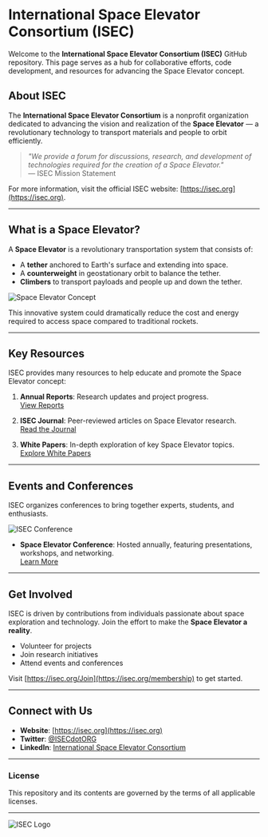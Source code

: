 # International Space Elevator Consortium (ISEC)

Welcome to the **International Space Elevator Consortium (ISEC)** GitHub repository. This page serves as a hub for collaborative efforts, code development, and resources for advancing the Space Elevator concept.

## About ISEC

The **International Space Elevator Consortium** is a nonprofit organization dedicated to advancing the vision and realization of the **Space Elevator** — a revolutionary technology to transport materials and people to orbit efficiently.

> *"We provide a forum for discussions, research, and development of technologies required for the creation of a Space Elevator."*  
> — ISEC Mission Statement

For more information, visit the official ISEC website: [https://isec.org](https://isec.org).

---

## What is a Space Elevator?

A **Space Elevator** is a revolutionary transportation system that consists of:

- A **tether** anchored to Earth's surface and extending into space.
- A **counterweight** in geostationary orbit to balance the tether.
- **Climbers** to transport payloads and people up and down the tether.

![Space Elevator Concept](https://isec.org/resources/Pictures/Concept_Artwork_3.jpg)

This innovative system could dramatically reduce the cost and energy required to access space compared to traditional rockets.

---

## Key Resources

ISEC provides many resources to help educate and promote the Space Elevator concept:

1. **Annual Reports**: Research updates and project progress.  
   [View Reports](https://isec.org/AnnualReports)

2. **ISEC Journal**: Peer-reviewed articles on Space Elevator research.  
   [Read the Journal](https://isec.org/Journal)

3. **White Papers**: In-depth exploration of key Space Elevator topics.  
   [Explore White Papers](https://isec.org/WhitePapers)

---

## Events and Conferences

ISEC organizes conferences to bring together experts, students, and enthusiasts.

![ISEC Conference](https://isec.org/resources/Pictures/ISEC_Conference.png)

- **Space Elevator Conference**: Hosted annually, featuring presentations, workshops, and networking.  
  [Learn More](https://isec.org/events)

---

## Get Involved

ISEC is driven by contributions from individuals passionate about space exploration and technology. Join the effort to make the **Space Elevator a reality**.

- Volunteer for projects  
- Join research initiatives  
- Attend events and conferences  

Visit [https://isec.org/Join](https://isec.org/membership) to get started.

---

## Connect with Us

- **Website**: [https://isec.org](https://isec.org)  
- **Twitter**: [@ISECdotORG](https://twitter.com/ISECdotORG)
- **LinkedIn**: [International Space Elevator Consortium](https://www.linkedin.com/company/international-space-elevator-consortium)

---

### License

This repository and its contents are governed by the terms of all applicable licenses.

---
![ISEC Logo](https://images.squarespace-cdn.com/content/v1/5e35af40fb280744e1b16f7b/1665545924720-VDSYL1Z3D9ZATA9LUBD4/elevatorLogo.jpg?format=2500w)

